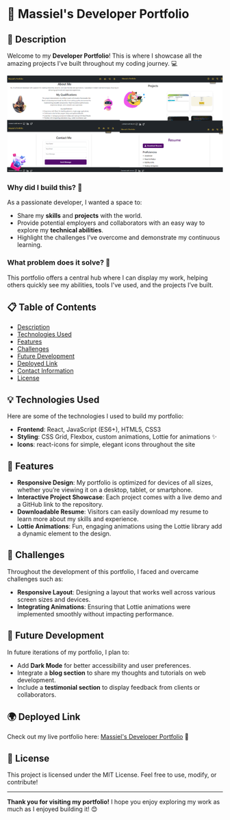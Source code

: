 # 🎨 **Massiel's Developer Portfolio**

## 🚀 Description

Welcome to my **Developer Portfolio**! This is where I showcase all the amazing projects I’ve built throughout my coding journey. 💻

![Portfolio Screenshot](./vite-project/src/assets/portfinal.png) 

### Why did I build this? 🤔  
As a passionate developer, I wanted a space to:
- Share my **skills** and **projects** with the world.
- Provide potential employers and collaborators with an easy way to explore my **technical abilities**.
- Highlight the challenges I’ve overcome and demonstrate my continuous learning.

### What problem does it solve? 🧠  
This portfolio offers a central hub where I can display my work, helping others quickly see my abilities, tools I've used, and the projects I’ve built.

## 📋 Table of Contents

- [Description](#description)
- [Technologies Used](#technologies-used)
- [Features](#features)
- [Challenges](#challenges)
- [Future Development](#future-development)
- [Deployed Link](#deployed-link)
- [Contact Information](#contact-information)
- [License](#license)

## 💡 Technologies Used

Here are some of the technologies I used to build my portfolio:

- **Frontend**: React, JavaScript (ES6+), HTML5, CSS3
- **Styling**: CSS Grid, Flexbox, custom animations, Lottie for animations ✨
- **Icons**: react-icons for simple, elegant icons throughout the site

## 🌟 Features

- **Responsive Design**: My portfolio is optimized for devices of all sizes, whether you’re viewing it on a desktop, tablet, or smartphone.
- **Interactive Project Showcase**: Each project comes with a live demo and a GitHub link to the repository.
- **Downloadable Resume**: Visitors can easily download my resume to learn more about my skills and experience.
- **Lottie Animations**: Fun, engaging animations using the Lottie library add a dynamic element to the design.

## 💪 Challenges

Throughout the development of this portfolio, I faced and overcame challenges such as:
- **Responsive Layout**: Designing a layout that works well across various screen sizes and devices.
- **Integrating Animations**: Ensuring that Lottie animations were implemented smoothly without impacting performance.

## 🚧 Future Development

In future iterations of my portfolio, I plan to:
- Add **Dark Mode** for better accessibility and user preferences.
- Integrate a **blog section** to share my thoughts and tutorials on web development.
- Include a **testimonial section** to display feedback from clients or collaborators.

## 🌍 Deployed Link

Check out my live portfolio here: [Massiel's Developer Portfolio](https://your-portfolio-link.com) 🚀

## 📜 License

This project is licensed under the MIT License. Feel free to use, modify, or contribute!

---

**Thank you for visiting my portfolio!** I hope you enjoy exploring my work as much as I enjoyed building it! 😊
